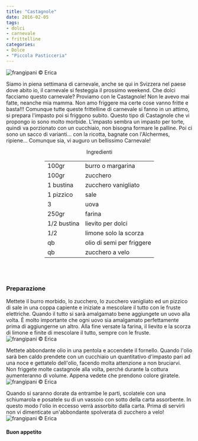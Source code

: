 ```yaml
---
title: "Castagnole"
date: 2016-02-05
tags:
- dolci
- carnevale
- frittelline
categories:
- Dolce
- "Piccola Pasticceria"
---
```

![](header.jpg "frangipani © Erica")

Siamo in piena settimana di carnevale, anche se qui in Svizzera nel paese dove abito io, il carnevale si festeggia il prossimo weekend. Che dolci facciamo questo carnevale? Proviamo con le Castagnole! Non le avevo mai fatte, neanche mia mamma. Non amo friggere ma certe cose vanno fritte e basta!!! Comunque tutte queste frittelline di carnevale si fanno in un attimo, si prepara l'impasto poi si friggono subito. Questo tipo di Castagnole che vi propongo io sono molto morbide. L'impasto sembra un impasto per torte, quindi va porzionato con un cucchiaio, non bisogna formare le palline. Poi ci sono un sacco di varianti... con la ricotta, bagnate con l'Alchermes, ripiene... Comunque sia, vi auguro un bellissimo Carnevale!

<div id="wrapper" style="text-align: center">    
  <div id="yourdiv" style="display: inline-block;">
    <div class="ingredients">
      <div class="ingredients-title">Ingredienti</div>
      <table>
        <tbody>
          <tr>
            <td>100gr</td>
            <td>burro o margarina</td>
          </tr>
          <tr>
            <td>100gr</td>
            <td>zucchero</td>
          </tr>
          <tr>
            <td>1 bustina</td>
            <td>zucchero vanigliato</td>
          </tr>
          <tr>
            <td>1 pizzico</td>
            <td>sale</td>
          </tr>
          <tr>
            <td>3</td>
            <td>uova</td>
          </tr>
          <tr>
            <td>250gr</td>
            <td>farina</td>
          </tr>
          <tr>
            <td>1/2 bustina</td>
            <td>lievito per dolci</td>
          </tr>
          <tr>
            <td>1/2</td>
            <td>limone solo la scorza</td>
          </tr>
          <tr>
            <td>qb</td>
            <td>olio di semi per friggere</td>
          </tr>
          <tr>
            <td>qb</td>
            <td>zucchero a velo</td>       
          </tr>
        </tbody>
      </table>
      <br></br>
    </div>
  </div>
</div>


<h3>
  <font color="grey">
    <i class="fa fa-cogs"></i>
  </font> Preparazione
</h3>

Mettete il burro morbido, lo zucchero, lo zucchero vanigliato ed un pizzico di sale in una coppa capiente e iniziate a mescolare il tutto con le fruste elettriche. Quando il tutto si sarà amalgamato bene aggiungete un uovo alla volta. È molto importante che ogni uovo sia amalgamato perfettamente prima di aggiungerne un altro. Alla fine versate la farina, il lievito e la scorza di limone e finite di mescolare il tutto, sempre con le fruste.
![](impasto.jpg "frangipani © Erica")

Mettete abbondante olio in una pentola e accendete il fornello. Quando l'olio sarà ben caldo prendete con un cucchiaio un quantitativo d'impasto pari ad una noce e gettatelo dell'olio, facendo molta attenzione a non bruciarvi. Non friggete molte castagnole alla volta, perché durante la cottura aumenteranno di volume. Appena vedete che prendono colore giratele.
![](friggere.jpg "frangipani © Erica")

Quando si saranno dorate da entrambe le parti, scolatele con una schiumarola e posatele su di un vassoio con sotto della carta assorbente. In questo modo l'olio in eccesso verrà assorbito dalla carta. Prima di servirli non vi dimenticate un'abbondante spolverata di zucchero a velo! 
![](risultato.jpg "frangipani © Erica")


<h4>Buon appetito
  <font color="red">
    <i class="fa fa-smile-o"></i>
  </font>
</h4>